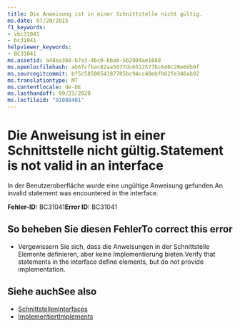 ```yaml
---
title: Die Anweisung ist in einer Schnittstelle nicht gültig.
ms.date: 07/20/2015
f1_keywords:
- vbc31041
- bc31041
helpviewer_keywords:
- BC31041
ms.assetid: a48ea3b8-b7e3-46c0-bbab-5b2904ae1688
ms.openlocfilehash: ab6fcfbac82aa5077dc6512577bc640c20e0db9f
ms.sourcegitcommit: bf5c5850654187705bc94cc40ebfb62fe346ab02
ms.translationtype: MT
ms.contentlocale: de-DE
ms.lasthandoff: 09/23/2020
ms.locfileid: "91088401"
---
```

# <a name="statement-is-not-valid-in-an-interface"></a><span data-ttu-id="655b2-102">Die Anweisung ist in einer Schnittstelle nicht gültig.</span><span class="sxs-lookup"><span data-stu-id="655b2-102">Statement is not valid in an interface</span></span>

<span data-ttu-id="655b2-103">In der Benutzeroberfläche wurde eine ungültige Anweisung gefunden.</span><span class="sxs-lookup"><span data-stu-id="655b2-103">An invalid statement was encountered in the interface.</span></span>  
  
 <span data-ttu-id="655b2-104">**Fehler-ID:** BC31041</span><span class="sxs-lookup"><span data-stu-id="655b2-104">**Error ID:** BC31041</span></span>  
  
## <a name="to-correct-this-error"></a><span data-ttu-id="655b2-105">So beheben Sie diesen Fehler</span><span class="sxs-lookup"><span data-stu-id="655b2-105">To correct this error</span></span>  
  
- <span data-ttu-id="655b2-106">Vergewissern Sie sich, dass die Anweisungen in der Schnittstelle Elemente definieren, aber keine Implementierung bieten.</span><span class="sxs-lookup"><span data-stu-id="655b2-106">Verify that statements in the interface define elements, but do not provide implementation.</span></span>  
  
## <a name="see-also"></a><span data-ttu-id="655b2-107">Siehe auch</span><span class="sxs-lookup"><span data-stu-id="655b2-107">See also</span></span>

- [<span data-ttu-id="655b2-108">Schnittstellen</span><span class="sxs-lookup"><span data-stu-id="655b2-108">Interfaces</span></span>](../programming-guide/language-features/interfaces/index.md)
- [<span data-ttu-id="655b2-109">Implementiert</span><span class="sxs-lookup"><span data-stu-id="655b2-109">Implements</span></span>](../language-reference/statements/implements-clause.md)
